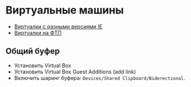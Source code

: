 # Виртуальные машины

* [Виртуалки с разными версиями IE](https://developer.microsoft.com/en-us/microsoft-edge/tools/vms/)
* [Виртуалки на ФТП](https://developer.microsoft.com/en-us/microsoft-edge/tools/vms/)

## Общий буфер
* Установить Virtual Box
* Установить  Virtual Box Guest Additions (add link)
* Включить шаринг буфера: `Devices/Shared Clipboard/Biderectional`.